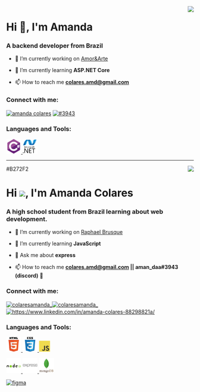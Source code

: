 <img align='right' src="https://github-readme-stats.vercel.app/api/top-langs/?username=colaresAmanda&theme=dark">
<h1>Hi 👋, I'm Amanda</h1>
<h3>A backend developer from Brazil</h3>

- 🔭 I’m currently working on [Amor&Arte](https://github.com/colaresAmanda/amorEarte.git)

- 🌱 I’m currently learning **ASP.NET Core**

- 📫 How to reach me **colares.amd@gmail.com**

<h3 align="left">Connect with me:</h3>
<p align="left">
<a href="https://www.linkedin.com/in/amanda-colares-88298821a/" target="blank"><img align="center" src="https://raw.githubusercontent.com/rahuldkjain/github-profile-readme-generator/master/src/images/icons/Social/linked-in-alt.svg" alt="amanda colares" height="30" width="40" /></a>
<a href="https://discord.gg/#3943" target="blank"><img align="center" src="https://raw.githubusercontent.com/rahuldkjain/github-profile-readme-generator/master/src/images/icons/Social/discord.svg" alt="#3943" height="30" width="40" /></a>
</p>

<h3 align="left">Languages and Tools:</h3>
<p align="left"> <a href="https://www.w3schools.com/cs/" target="_blank" rel="noreferrer"> <img src="https://raw.githubusercontent.com/devicons/devicon/master/icons/csharp/csharp-original.svg" alt="csharp" width="40" height="40"/> </a> <a href="https://dotnet.microsoft.com/" target="_blank" rel="noreferrer"> <img src="https://raw.githubusercontent.com/devicons/devicon/master/icons/dot-net/dot-net-original-wordmark.svg" alt="dotnet" width="40" height="40"/> </a> </p>

---------------------------------------------

<img align='right' src="https://github-readme-stats.vercel.app/api/top-langs/?username=colaresAmanda&theme=tokyonight&title_color=#9373BF">
#B272F2

<h1>Hi <img src="https://raw.githubusercontent.com/MartinHeinz/MartinHeinz/master/wave.gif" width="30px">, I'm Amanda Colares</h1>
<h3>A high school student from Brazil learning about web development.</h3>

- 🔭 I’m currently working on [Raphael Brusque](https://github.com/colaresAmanda/Raphael-Brusque.git)

- 🌱 I’m currently learning **JavaScript**

- 💬 Ask me about **express**

- 📫 How to reach me **colares.amd@gmail.com || aman_daa#3943 (discord)**
🌱


<h3 align="left">Connect with me:</h3>
<!--<a href="https://codepen.io/colaresamanda" target="blank"><img align="center" src="https://user-images.githubusercontent.com/83729891/152343499-a903cf8b-1996-4912-9623-4c142dbd19f3.png" alt="colaresamanda" width="40" /></a><a href="https://dev.to/colaresamanda" target="blank"><img align="center" src="https://user-images.githubusercontent.com/83729891/152343649-dce8e599-f1b2-4c01-b4fb-3e9a36dd6c71.png" alt="colaresamanda" width="40" /></a>-->
<a href="https://instagram.com/colaresamanda_" target="blank"><img align="center" src="https://user-images.githubusercontent.com/83729891/152344066-13cd56af-6c95-47e4-a9a6-b984e8b97ae0.png" alt="colaresamanda_" width="40" /></a><a href="https://twitter.com/colaresamanda_" target="blank"><img align="center" src="https://user-images.githubusercontent.com/83729891/152344072-4df9c285-53e8-480e-aa21-9d34499caa23.png" alt="colaresamanda_" width="40" /></a>
<a href="https://linkedin.com/in/https://www.linkedin.com/in/amanda-colares-88298821a/" target="blank"><img align="center" src="https://user-images.githubusercontent.com/83729891/152344069-78beb4fa-778c-4917-812f-ef7306ca8391.png" alt="https://www.linkedin.com/in/amanda-colares-88298821a/" width="40" /></a>
  


<h3 align="left">Languages and Tools:</h3>

</a> <a href="https://www.w3.org/html/" target="_blank" rel="noreferrer"> <img src="https://raw.githubusercontent.com/devicons/devicon/master/icons/html5/html5-original-wordmark.svg" alt="html5" width="40"/> </a> <a href="https://www.w3schools.com/css/" target="_blank" rel="noreferrer"> <img src="https://raw.githubusercontent.com/devicons/devicon/master/icons/css3/css3-original-wordmark.svg" alt="css3" width="40"/> </a>  <a href="https://developer.mozilla.org/en-US/docs/Web/JavaScript" target="_blank" rel="noreferrer"> <img src="https://raw.githubusercontent.com/devicons/devicon/master/icons/javascript/javascript-original.svg" alt="javascript" width="30"/> </a> 
  
  
   <a href="https://nodejs.org" target="_blank" rel="noreferrer"> <img src="https://raw.githubusercontent.com/devicons/devicon/master/icons/nodejs/nodejs-original-wordmark.svg" alt="nodejs" width="40"/> </a><a href="https://expressjs.com" target="_blank" rel="noreferrer"> <img src="https://raw.githubusercontent.com/devicons/devicon/master/icons/express/express-original-wordmark.svg" alt="express" width="40"/> </a> <a href="https://www.mongodb.com/" target="_blank" rel="noreferrer"> <img src="https://raw.githubusercontent.com/devicons/devicon/master/icons/mongodb/mongodb-original-wordmark.svg" alt="mongodb" width="40"/> </a> 
  
  
 <!-- <a href="https://www.mysql.com/" target="_blank" rel="noreferrer"> <img src="https://raw.githubusercontent.com/devicons/devicon/master/icons/mysql/mysql-original-wordmark.svg" alt="mysql" width="40" height="40"/> </a> -->


<a href="https://www.figma.com/" target="_blank" rel="noreferrer"> <img src="https://www.vectorlogo.zone/logos/figma/figma-icon.svg" alt="figma" width="40" height="40"/> 

 






